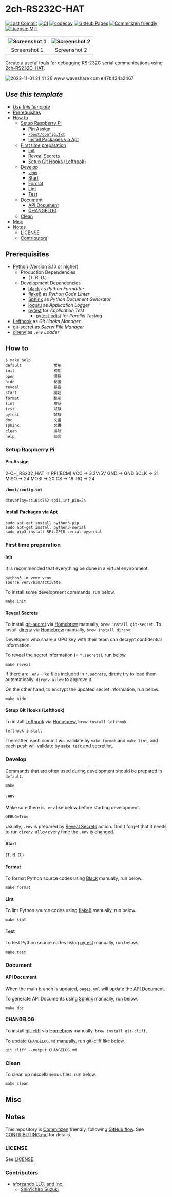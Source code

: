 # 2ch-RS232C-HAT

<!-- Badges -->
[![Last Commit](https://img.shields.io/github/last-commit/shin-sforzando/2ch-RS232C-HAT)](https://github.com/shin-sforzando/2ch-RS232C-HAT/graphs/commit-activity)
[![CI](https://github.com/shin-sforzando/2ch-RS232C-HAT/actions/workflows/ci.yml/badge.svg)](https://github.com/shin-sforzando/2ch-RS232C-HAT/actions/workflows/ci.yml)
[![codecov](https://codecov.io/gh/shin-sforzando/2ch-RS232C-HAT/branch/main/graph/badge.svg?token=TDCVLUJ4RF)](https://codecov.io/gh/shin-sforzando/2ch-RS232C-HAT)
[![GitHub Pages](https://github.com/shin-sforzando/2ch-RS232C-HAT/actions/workflows/pages.yml/badge.svg)](https://shin-sforzando.github.io/2ch-RS232C-HAT/)
[![Commitizen friendly](https://img.shields.io/badge/commitizen-friendly-brightgreen.svg)](http://commitizen.github.io/cz-cli/)
[![License: MIT](https://img.shields.io/badge/License-MIT-blue.svg)](https://opensource.org/licenses/MIT)

<!-- Screenshots -->
| ![Screenshot 1](https://placehold.jp/32/3d4070/ffffff/720x480.png?text=Screenshot%201) | ![Screenshot 2](https://placehold.jp/32/703d40/ffffff/720x480.png?text=Screenshot%202) |
|:--------------------------------------------------------------------------------------:|:--------------------------------------------------------------------------------------:|
|                                      Screenshot 1                                      |                                      Screenshot 2                                      |

<!-- Synopsis -->
Create a useful tools for debugging RS-232C serial communications using [2ch-RS232C-HAT](https://www.waveshare.com/2-ch-rs232-hat.htm).

![2022-11-01 21 41 26 www waveshare com e47b434a2467](https://user-images.githubusercontent.com/32637762/199235202-9040a621-a715-46f6-afad-e3b84a7620e7.png)

## *Use this template*

<!-- TOC -->
- [*Use this template*](#use-this-template)
- [Prerequisites](#prerequisites)
- [How to](#how-to)
  - [Setup Raspberry Pi](#setup-raspberry-pi)
    - [Pin Assign](#pin-assign)
    - [`/boot/config.txt`](#bootconfigtxt)
    - [Install Packages via Apt](#install-packages-via-apt)
  - [First time preparation](#first-time-preparation)
    - [Init](#init)
    - [Reveal Secrets](#reveal-secrets)
    - [Setup Git Hooks (Lefthook)](#setup-git-hooks-lefthook)
  - [Develop](#develop)
    - [`.env`](#env)
    - [Start](#start)
    - [Format](#format)
    - [Lint](#lint)
    - [Test](#test)
  - [Document](#document)
    - [API Document](#api-document)
    - [CHANGELOG](#changelog)
  - [Clean](#clean)
- [Misc](#misc)
- [Notes](#notes)
  - [LICENSE](#license)
  - [Contributors](#contributors)

## Prerequisites

- [Python](https://www.python.org) (Version 3.10 or higher)
  - Production Dependencies
    - (T. B. D.)
  - Development Dependencies
    - [black](https://github.com/psf/black) as *Python Formatter*
    - [flake8](https://pypi.org/project/flake8/) as *Python Code Linter*
    - [Sphinx](https://www.sphinx-doc.org/) as *Python Document Generator*
    - [loguru](https://github.com/Delgan/loguru) as *Application Logger*
    - [pytest](https://pypi.org/project/pytest/) for *Application Test*
      - [pytest-xdist](https://pypi.org/project/pytest-xdist/) for *Parallel Testing*
- [Lefthook](https://github.com/evilmartians/lefthook) as *Git Hooks Manager*
- [git-secret](https://git-secret.io/) as *Secret File Manager*
- [direnv](https://direnv.net) as *`.env` Loader*

## How to

```shell
$ make help
default              常用
init                 初期
open                 閲覧
hide                 秘匿
reveal               暴露
start                開始
format               整形
lint                 検証
test                 試験
pytest               試験
doc                  文書
sphinx               文書
clean                掃除
help                 助言
```

### Setup Raspberry Pi

#### Pin Assign

2-CH_RS232_HAT      =>    RPI(BCM)
VCC                 ->    3.3V/5V
GND                 ->    GND
SCLK                ->    21
MISO                ->    24
MOSI                ->    20
CS                  ->    18
IRQ                 ->    24

#### `/boot/config.txt`

```/boot/config.txt
dtoverlay=sc16is752-spi1,int_pin=24
```

#### Install Packages via Apt

```shell
sudo apt-get install python3-pip
sudo apt-get install python3-serial
sudo pip3 install RPi.GPIO serial pyserial
```

### First time preparation

#### Init

It is recommended that everything be done in a virtual environment.

```shell
python3 -m venv venv
source venv/bin/activate
```

To install some development commands, run below.

```shell
make init
```

#### Reveal Secrets

To install [git-secret](https://git-secret.io/) via [Homebrew](https://brew.sh) manually, `brew install git-secret`.
To install [direnv](https://direnv.net) via [Homebrew](https://brew.sh) manually, `brew install direnv`.

Developers who share a GPG key with their team can decrypt confidential information.

To reveal the secret information (= `*.secrets`), run below.

```shell
make reveal
```

If there are `.env` -like files included in `*.secrets`, [direnv](https://direnv.net) try to load them automatically.
`direnv allow` to approve it.

On the other hand, to encrypt the updated secret information, run below.

```shell
make hide
```

#### Setup Git Hooks (Lefthook)

To install [Lefthook](https://github.com/evilmartians/lefthook) via [Homebrew](https://brew.sh), `brew install lefthook`.

```shell
lefthook install
```

Thereafter, each commit will validate by `make format` and `make lint`, and each push will validate by `make test` and [secretlint](https://github.com/secretlint/secretlint).

### Develop

Commands that are often used during development should be prepared in `default`.

```shell
make
```

#### `.env`

Make sure there is `.env` like below before starting development.

```.env
DEBUG=True
```

Usually, `.env` is prepared by [Reveal Secrets](#reveal-secrets) action.
Don't forget that it needs to run `direnv allow` every time the `.env` is changed.

#### Start

(T. B. D.)

#### Format

To format Python source codes using [Black](https://github.com/psf/black) manually, run below.

```shell
make format
```

#### Lint

To lint Python source codes using [flake8](https://pypi.org/project/flake8/) manually, run below.

```shell
make lint
```

#### Test

To test Python source codes using [pytest](https://docs.pytest.org/) manually, run below.

```shell
make test
```

### Document

#### API Document

When the main branch is updated, `pages.yml` will update the [API Document](https://shin-sforzando.github.io/2ch-RS232C-HAT/).

To generate API Documents using [Sphinx](https://www.sphinx-doc.org/) manually, run below.

```shell
make doc
```

#### CHANGELOG

To install [git-cliff](https://github.com/orhun/git-cliff) via [Homebrew](https://brew.sh) manually, `brew install git-cliff`.

To update `CHANGELOG.md` manually, run [git-cliff](https://github.com/orhun/git-cliff) like below.

```shell
git cliff --output CHANGELOG.md
```

### Clean

To clean up miscellaneous files, run below.

```shell
make clean
```

## Misc

## Notes

This repository is [Commitizen](https://commitizen.github.io/cz-cli/) friendly, following [GitHub flow](https://docs.github.com/en/get-started/quickstart/github-flow).
See [CONTRIBUTING.md](./CONTRIBUTING.md) for details.

### LICENSE

See [LICENSE](LICENSE).

### Contributors

- [sforzando LLC. and Inc.](https://sforzando.co.jp/)
  - [Shin'ichiro Suzuki](https://github.com/shin-sforzando)
